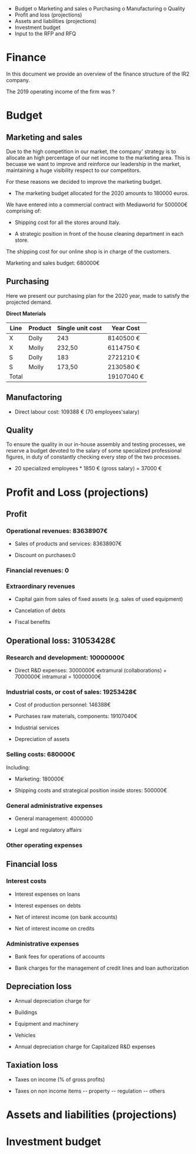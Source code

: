 -	Budget 
    o	Marketing and sales
    o	Purchasing
    o	Manufacturing
    o	Quality
-	Profit and loss (projections)
-	Assets and liabilities (projections)
-	Investment budget
-	Input to the RFP and RFQ

# Finance
In this document we provide an overview of the finance structure of the IR2 company.

The 2019 operating income of the firm was ?

# Budget

## Marketing and sales
Due to the high competition in our market, the company' strategy is to allocate an high percentage of our net income to the marketing area. This is becuase we want to improve and reinforce our leadership in the market, maintaining a huge visibility respect to our competitors.

For these reasons we decided to improve the marketing budget.

- The marketing budget allocated for the 2020 amounts to 180000 euros.


We have entered into a commercial contract with Mediaworld for 500000€ comprising of:

- Shipping cost for all the stores around Italy.

- A strategic position in front of the house cleaning department in each store.

The shipping cost for our online shop is in charge of the customers.

Marketing and sales budget: 680000€

## Purchasing 


Here we present our purchasing plan for the 2020 year, made to satisfy the projected demand.

**Direct Materials**

 Line | Product | Single unit cost | Year Cost
|---|----|---|---|
X | Dolly | 243 | 8140500 €
X | Molly |  232,50 |6114750 €
S | Dolly | 183 | 2721210 €
S | Molly | 173,50 | 2130580 €
Total  |  | | 19107040 €

			

## Manufactoring 

- Direct labour cost: 109388 € (70 employees'salary)


## Quality

To ensure the quality in our in-house assembly and testing processes, we reserve a budget devoted to the salary of some specialized professional figures, in duty of constantly checking every step of the two processes. 
- 20 specialized employees * 1850 € (gross salary) = 37000 €



# Profit and Loss (projections)

## Profit

### Operational revenues: 83638907€

- Sales of products and services: 83638907€

- Discount on purchases:0

### Financial revenues: 0

### Extraordinary revenues

- Capital gain from sales of fixed assets (e.g. sales of used equipment)

- Cancelation of debts

- Fiscal benefits

## Operational loss: 31053428€

### Research and development: 10000000€

- Direct R&D expenses: 3000000€ extramural (collaborations) + 7000000€  intramural = 10000000€

### Industrial costs, or cost of sales: 19253428€

- Cost of production personnel: 146388€

- Purchases raw materials, components: 19107040€

- Industrial services

- Depreciation of assets

### Selling costs: 680000€

Including: 

- Marketing: 180000€

- Shipping costs and strategical position inside stores: 500000€


### General administrative expenses
- General management: 4000000

- Legal and regulatory affairs

### Other operating expenses

## Financial loss

### Interest costs

- Interest expenses on loans

- Interest expenses on debts

- Net of interest income (on bank accounts)

- Net of interest income on credits

### Administrative expenses

- Bank fees for operations of accounts

- Bank charges for the management of credit lines and loan authorization

## Depreciation loss

- Annual depreciation charge for

- Buildings

- Equipment and machinery

- Vehicles

- Annual depreciation charge for Capitalized R&D expenses

## Taxiation loss
- Taxes on income (% of gross profits)

- Taxes on non income items
-- property
-- regulation
-- others

# Assets and liabilities (projections)




# Investment budget


